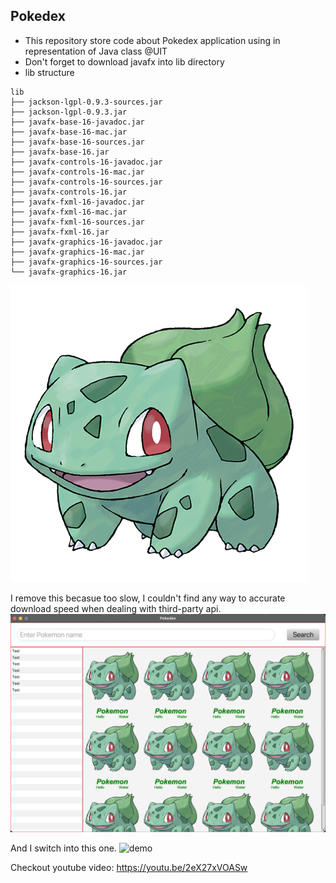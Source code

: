 ## Pokedex
- This repository store code about Pokedex application using in representation of Java class @UIT
- Don't forget to download javafx into lib directory
- lib structure
```text
lib
├── jackson-lgpl-0.9.3-sources.jar
├── jackson-lgpl-0.9.3.jar
├── javafx-base-16-javadoc.jar
├── javafx-base-16-mac.jar
├── javafx-base-16-sources.jar
├── javafx-base-16.jar
├── javafx-controls-16-javadoc.jar
├── javafx-controls-16-mac.jar
├── javafx-controls-16-sources.jar
├── javafx-controls-16.jar
├── javafx-fxml-16-javadoc.jar
├── javafx-fxml-16-mac.jar
├── javafx-fxml-16-sources.jar
├── javafx-fxml-16.jar
├── javafx-graphics-16-javadoc.jar
├── javafx-graphics-16-mac.jar
├── javafx-graphics-16-sources.jar
└── javafx-graphics-16.jar

```
![bulb](src/app/resources/bulbasaur.png)

I remove this becasue too slow, I couldn't find any way to accurate download speed when dealing with third-party api.
![demo](demo.png)

And I switch into this one.
![demo](demo.gif)

Checkout youtube video: https://youtu.be/2eX27xVOASw